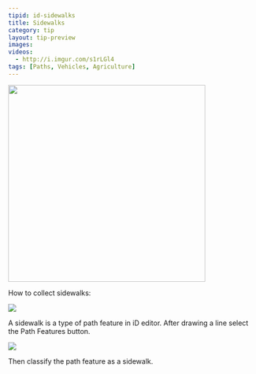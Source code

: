 ```yaml
---
tipid: id-sidewalks
title: Sidewalks
category: tip
layout: tip-preview
images:
videos: 
  - http://i.imgur.com/s1rLGl4
tags: [Paths, Vehicles, Agriculture]
---
```


<img src="https://cloud.githubusercontent.com/assets/2665840/17757877/798de18a-64b8-11e6-982b-5f4810f4ee2c.png" width="400">

<p>How to collect sidewalks: </p>

<img src="{{ site.baseurl }}/images/path_features_button.png">

<p>A sidewalk is a type of path feature in iD editor. After drawing a line select the Path Features button.</p>

<img src="{{ site.baseurl }}/images/sidewalk_button.png">

<p>Then classify the path feature as a sidewalk. </p>

